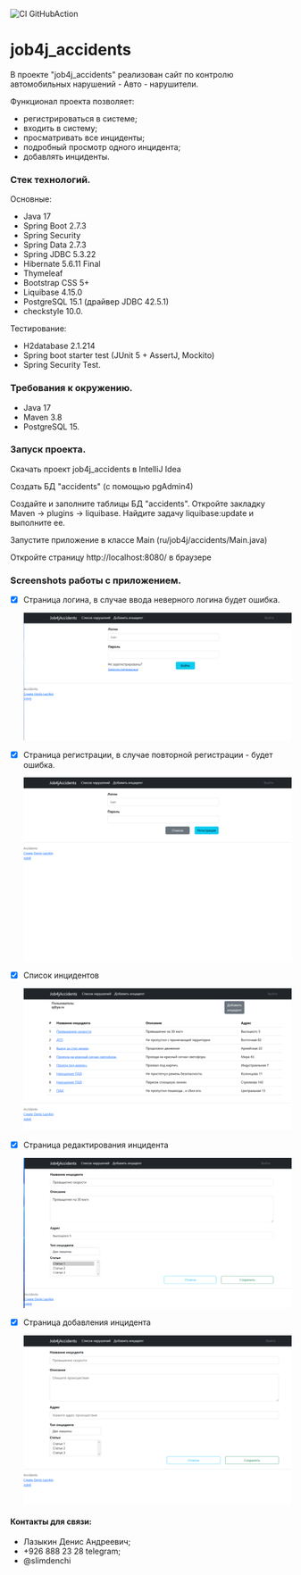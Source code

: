 ![CI GitHubAction](https://github.com/itlazykin/job4j_accidents/actions/workflows/maven.yml/badge.svg)

# job4j_accidents

В проекте "job4j_accidents" реализован сайт по контролю автомобильных нарушений - Авто - нарушители.

Функционал проекта позволяет:

* регистрироваться в системе;
* входить в систему;
* просматривать все инциденты;
* подробный просмотр одного инцидента;
* добавлять инциденты.

### Стек технологий.

Основные:

- Java 17
- Spring Boot 2.7.3
- Spring Security
- Spring Data 2.7.3 
- Spring JDBC 5.3.22 
- Hibernate 5.6.11 Final 
- Thymeleaf
- Bootstrap CSS 5+
- Liquibase 4.15.0
- PostgreSQL 15.1 (драйвер JDBC 42.5.1)
- checkstyle 10.0.

Тестирование:

- H2database 2.1.214
- Spring boot starter test (JUnit 5 + AssertJ, Mockito)
- Spring Security Test.

### Требования к окружению.

- Java 17
- Maven 3.8
- PostgreSQL 15.

### Запуск проекта.
Скачать проект job4j_accidents в IntelliJ Idea

Создать БД "accidents" (с помощью pgAdmin4)

Cоздайте и заполните таблицы БД  "accidents". Откройте закладку Maven -> plugins -> liquibase. Найдите задачу liquibase:update и выполните ее.

Запустите приложение в классе Main (ru/job4j/accidents/Main.java)

Откройте страницу http://localhost:8080/ в браузере

### Screenshots работы с приложением.

- [x] Страница логина, в случае ввода неверного логина будет ошибка.

  ![](images/логин.png)

- [x] Страница регистрации, в случае повторной регистрации - будет ошибка.

  ![](images/регистрация.png)

- [x] Список инцидентов

  ![](images/всеинциденты.png)

- [x] Страница редактирования инцидента

  ![](images/редактировать.png)

- [x] Страница добавления инцидента

  ![](images/добавить.png)


#### Контакты для связи:
* Лазыкин Денис Андреевич;
* +926 888 23 28 telegram;
* @slimdenchi